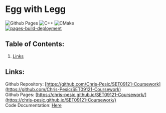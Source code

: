 # Egg with Legg 
![Github Pages](https://img.shields.io/badge/github%20pages-121013?style=for-the-badge&logo=github&logoColor=white) ![C++](https://img.shields.io/badge/c++-%2300599C.svg?style=for-the-badge&logo=c%2B%2B&logoColor=white) ![CMake](https://img.shields.io/badge/CMake-%23008FBA.svg?style=for-the-badge&logo=cmake&logoColor=white) \
[![pages-build-deployment](https://github.com/Chris-Pesic/SET09121-Coursework/actions/workflows/pages/pages-build-deployment/badge.svg)](https://github.com/Chris-Pesic/SET09121-Coursework/actions/workflows/pages/pages-build-deployment)

## Table of Contents:
1. [Links](#links)

## Links:
Github Repository: [https://github.com/Chris-Pesic/SET09121-Coursework](https://github.com/Chris-Pesic/SET09121-Coursework) \
Github Pages: [https://chris-pesic.github.io/SET09121-Coursework/](https://chris-pesic.github.io/SET09121-Coursework/) \
Code Documentation: [Here](README.md)
